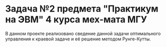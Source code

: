 # Задача №2 предмета "Практикум на ЭВМ" 4 курса мех-мата МГУ
В данном проекте реализовано сведение данной задачи оптимального управления к краевой задаче и её решение методом Рунге-Кутты.
